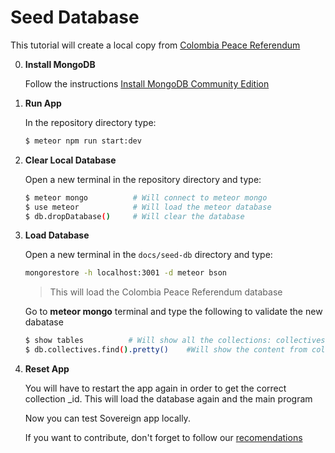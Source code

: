 # Seed Database

This tutorial will create a local copy from [Colombia Peace Referendum](http://vota.plebiscitodigital.co)

0. **Install MongoDB**
    
    Follow the instructions [Install MongoDB Community Edition](https://docs.mongodb.com/v3.2/administration/install-community/)

0. **Run App**
    
    In the repository directory type:

    ```sh
    $ meteor npm run start:dev
    ```

0. **Clear Local Database**
    
    Open a new terminal in the repository directory and type:

    ```sh
    $ meteor mongo          # Will connect to meteor mongo
    $ use meteor            # Will load the meteor database
    $ db.dropDatabase()     # Will clear the database
    ```

0. **Load Database**
    
    Open a new terminal in the `docs/seed-db` directory and type:

    ```sh
    mongorestore -h localhost:3001 -d meteor bson
    ```
    >This will load the Colombia Peace Referendum database

    Go to **meteor mongo** terminal and type the following to validate the new dabatase
    ```sh
    $ show tables          # Will show all the collections: collectives, contracts, tags, transactions, users, files
    $ db.collectives.find().pretty()    #Will show the content from collectives
    ```

0. **Reset App**

    You will have to restart the app again in order to get the correct collection _id. This will load the database again and the main program

    Now you can test Sovereign app locally.

    If you want to contribute, don't forget to follow our [recomendations](../readme.md#development)

